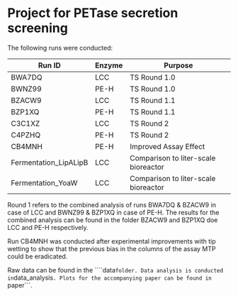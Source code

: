 # Project for PETase secretion screening

The following runs were conducted:



| Run ID                | Enzyme | Purpose                              |
| --------------------- | ------ | ------------------------------------ |
| BWA7DQ                | LCC    | TS Round 1.0                         |
| BWNZ99                | PE-H   | TS Round 1.0                         |
| BZACW9                | LCC    | TS Round 1.1                         |
| BZP1XQ                | PE-H   | TS Round 1.1                         |
| C3C1XZ                | LCC    | TS Round 2                           |
| C4PZHQ                | PE-H   | TS Round 2                           |
| CB4MNH                | PE-H   | Improved Assay Effect                |
| Fermentation_LipALipB | LCC    | Comparison to liter-scale bioreactor |
| Fermentation_YoaW     | LCC    | Comparison to liter-scale bioreactor |

Round 1 refers to the combined analysis of runs BWA7DQ & BZACW9 in case of LCC and BWNZ99 & BZP1XQ in case of PE-H.
The results for the combined analysis can be found in the folder BZACW9 and BZP1XQ doe LCC and PE-H respectively.

Run CB4MNH was conducted after experimental improvements with tip wetting to show that the previous bias in the columns of the assay MTP could be eradicated.

Raw data can be found in the ````data``` folder. Data analysis is conducted in ```data_analysis```. Plots for the accompanying paper can be found in ```paper```.